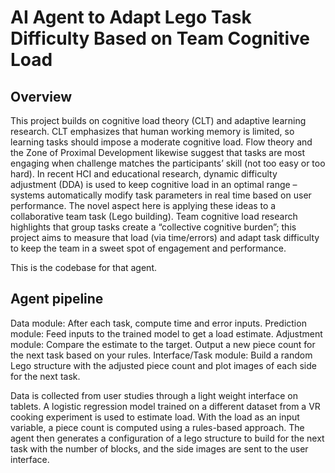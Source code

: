 # AI Agent to Adapt Lego Task Difficulty Based on Team Cognitive Load

## Overview
This project builds on cognitive load theory (CLT) and adaptive learning research. CLT emphasizes that human working memory is limited, so learning tasks should impose a moderate cognitive load​. Flow theory and the Zone of Proximal Development likewise suggest that tasks are most engaging when challenge matches the participants’ skill (not too easy or too hard)​. In recent HCI and educational research, dynamic difficulty adjustment (DDA) is used to keep cognitive load in an optimal range – systems automatically modify task parameters in real time based on user performance​. The novel aspect here is applying these ideas to a collaborative team task (Lego building). Team cognitive load research highlights that group tasks create a “collective cognitive burden”​; this project aims to measure that load (via time/errors) and adapt task difficulty to keep the team in a sweet spot of engagement and performance.

This is the codebase for that agent.

## Agent pipeline

Data module: After each task, compute time and error inputs.
Prediction module: Feed inputs to the trained model to get a load estimate.
Adjustment module: Compare the estimate to the target. Output a new piece count for the next task based on your rules.
Interface/Task module: Build a random Lego structure with the adjusted piece count and plot images of each side for the next task.

Data is collected from user studies through a light weight interface on tablets. A logistic regression model trained on a different dataset from a VR cooking experiment is used to estimate load. With the load as an input variable, a piece count is computed using a rules-based approach. The agent then generates a configuration of a lego structure to build for the next task with the number of blocks, and the side images are sent to the user interface.
